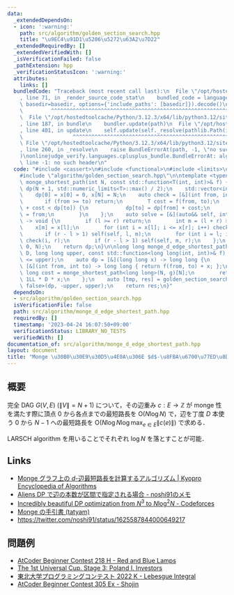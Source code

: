 ```yaml
---
data:
  _extendedDependsOn:
  - icon: ':warning:'
    path: src/algorithm/golden_section_search.hpp
    title: "\u9EC4\u91D1\u5206\u5272\u63A2\u7D22"
  _extendedRequiredBy: []
  _extendedVerifiedWith: []
  _isVerificationFailed: false
  _pathExtension: hpp
  _verificationStatusIcon: ':warning:'
  attributes:
    links: []
  bundledCode: "Traceback (most recent call last):\n  File \"/opt/hostedtoolcache/Python/3.12.3/x64/lib/python3.12/site-packages/onlinejudge_verify/documentation/build.py\"\
    , line 71, in _render_source_code_stat\n    bundled_code = language.bundle(stat.path,\
    \ basedir=basedir, options={'include_paths': [basedir]}).decode()\n          \
    \         ^^^^^^^^^^^^^^^^^^^^^^^^^^^^^^^^^^^^^^^^^^^^^^^^^^^^^^^^^^^^^^^^^^^^^^^^^^^^^^^^^\n\
    \  File \"/opt/hostedtoolcache/Python/3.12.3/x64/lib/python3.12/site-packages/onlinejudge_verify/languages/cplusplus.py\"\
    , line 187, in bundle\n    bundler.update(path)\n  File \"/opt/hostedtoolcache/Python/3.12.3/x64/lib/python3.12/site-packages/onlinejudge_verify/languages/cplusplus_bundle.py\"\
    , line 401, in update\n    self.update(self._resolve(pathlib.Path(included), included_from=path))\n\
    \                ^^^^^^^^^^^^^^^^^^^^^^^^^^^^^^^^^^^^^^^^^^^^^^^^^^^^^^^^^\n \
    \ File \"/opt/hostedtoolcache/Python/3.12.3/x64/lib/python3.12/site-packages/onlinejudge_verify/languages/cplusplus_bundle.py\"\
    , line 260, in _resolve\n    raise BundleErrorAt(path, -1, \"no such header\"\
    )\nonlinejudge_verify.languages.cplusplus_bundle.BundleErrorAt: algorithm/golden_section_search.hpp:\
    \ line -1: no such header\n"
  code: "#include <cassert>\n#include <functional>\n#include <limits>\n#include <vector>\n\
    #include \"algorithm/golden_section_search.hpp\"\n\ntemplate <typename T> std::vector<T>\
    \ monge_shortest_path(int N, const std::function<T(int, int)>& f) {\n    std::vector<T>\
    \ dp(N + 1, std::numeric_limits<T>::max() / 2);\n    std::vector<int> x(N + 1);\n\
    \    dp[0] = x[0] = 0, x[N] = N;\n    auto check = [&](int from, int to) {\n \
    \       if (from >= to) return;\n        T cost = f(from, to);\n        if (dp[from]\
    \ + cost < dp[to]) {\n            dp[to] = dp[from] + cost;\n            x[to]\
    \ = from;\n        }\n    };\n    auto solve = [&](auto&& self, int l, int r)\
    \ -> void {\n        if (l >= r) return;\n        int m = (l + r) >> 1;\n    \
    \    x[m] = x[l];\n        for (int i = x[l]; i <= x[r]; i++) check(i, m);\n \
    \       if (r - l > 1) self(self, l, m);\n        for (int i = l; i <= m; i++)\
    \ check(i, r);\n        if (r - l > 1) self(self, m, r);\n    };\n    solve(solve,\
    \ 0, N);\n    return dp;\n}\n\nlong long monge_d_edge_shortest_path(int N, int\
    \ D, long long upper, const std::function<long long(int, int)>& f) {\n    assert(0\
    \ <= upper);\n    auto dp = [&](long long x) -> long long {\n        auto g =\
    \ [&](int from, int to) -> long long { return f(from, to) + x; };\n        long\
    \ long cost = monge_shortest_path<long long>(N, g)[N];\n        return cost -\
    \ 1LL * D * x;\n    };\n    auto [tmp, res] = golden_section_search<long long,\
    \ false>(dp, -upper, upper);\n    return res;\n}"
  dependsOn:
  - src/algorithm/golden_section_search.hpp
  isVerificationFile: false
  path: src/algorithm/monge_d_edge_shortest_path.hpp
  requiredBy: []
  timestamp: '2023-04-24 16:07:50+09:00'
  verificationStatus: LIBRARY_NO_TESTS
  verifiedWith: []
documentation_of: src/algorithm/monge_d_edge_shortest_path.hpp
layout: document
title: "Monge \u30B0\u30E9\u30D5\u4E0A\u306E $d$-\u8FBA\u6700\u77ED\u8DEF\u9577"
---
```


## 概要

完全 DAG $G(V, E)\ (\|V\| = N + 1)$ について，その辺重み $c : E \to \mathbb{Z}$ が monge 性を満たす際に頂点 $0$ から各点までの最短路長を $\mathrm{O}(N \log N)$ で，辺を丁度 $D$ 本使う $0$ から $N - 1$ への最短路長を $\mathrm{O}(N \log N \log \max_{e \in E} \|c(e)\|)$ で求める．

LARSCH algorithm を用いることでそれぞれ $\log N$ を落とすことが可能．

## Links
- [Monge グラフ上の $d$-辺最短路長を計算するアルゴリズム \| Kyopro Encyclopedia of Algorithms](https://noshi91.github.io/algorithm-encyclopedia/d-edge-shortest-path-monge)
- [Aliens DP で辺の本数が区間で指定される場合 - noshi91のメモ](https://noshi91.hatenablog.com/entry/2022/01/13/001217)
- [Incredibly beautiful DP optimization from $N^3$ to $N \log^2 N$ - Codeforces](https://codeforces.com/blog/entry/49691)
- [Monge の手引書 (tatyam)](https://speakerdeck.com/tatyam_prime/monge-noshou-yin-shu)
- https://twitter.com/noshi91/status/1625587844000649217

## 問題例
- [AtCoder Beginner Contest 218 H - Red and Blue Lamps](https://atcoder.jp/contests/abc218/tasks/abc218_h)
- [The 1st Universal Cup. Stage 3: Poland I. Investors](https://qoj.ac/contest/1103/problem/5507?v=1)
- [東北大学プログラミングコンテスト 2022 K - Lebesgue Integral](https://atcoder.jp/contests/tupc2022/tasks/tupc2022_k)
- [AtCoder Beginner Contest 305 Ex - Shojin](https://atcoder.jp/contests/abc305/tasks/abc305_h)